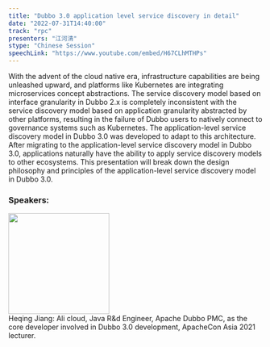 ```yaml
---
title: "Dubbo 3.0 application level service discovery in detail"
date: "2022-07-31T14:40:00"
track: "rpc"
presenters: "江河清"
stype: "Chinese Session"
speechLink: "https://www.youtube.com/embed/H67CLhMTHPs"
---
```

With the advent of the cloud native era, infrastructure capabilities are being unleashed upward, and platforms like Kubernetes are integrating microservices concept abstractions.
The service discovery model based on interface granularity in Dubbo 2.x is completely inconsistent with the service discovery model based on application granularity abstracted by other platforms, resulting in the failure of Dubbo users to natively connect to governance systems such as Kubernetes.
The application-level service discovery model in Dubbo 3.0 was developed to adapt to this architecture. After migrating to the application-level service discovery model in Dubbo 3.0, applications naturally have the ability to apply service discovery models to other ecosystems.
This presentation will break down the design philosophy and principles of the application-level service discovery model in Dubbo 3.0.
 ### Speakers: 
 <img src="images/speaker/1170.png" width="200" /><br>Heqing Jiang: Ali cloud, Java R&d Engineer, Apache Dubbo PMC, as the core developer involved in Dubbo 3.0 development, ApacheCon Asia 2021 lecturer.

 
